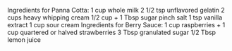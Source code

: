Ingredients for Panna Cotta:
1 cup whole milk
2 1/2 tsp unflavored gelatin
2 cups heavy whipping cream
1/2 cup + 1 Tbsp sugar
pinch salt
1 tsp vanilla extract
1 cup sour cream
Ingredients for Berry Sauce:
1 cup raspberries + 1 cup quartered or halved strawberries
3 Tbsp granulated sugar
1/2 Tbsp lemon juice